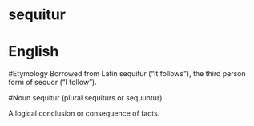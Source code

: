 # sequitur


# English

#Etymology
Borrowed from Latin sequitur (“it follows”), the third person form of sequor (“I follow”).

#Noun
sequitur (plural sequiturs or sequuntur)

A logical conclusion or consequence of facts. 
